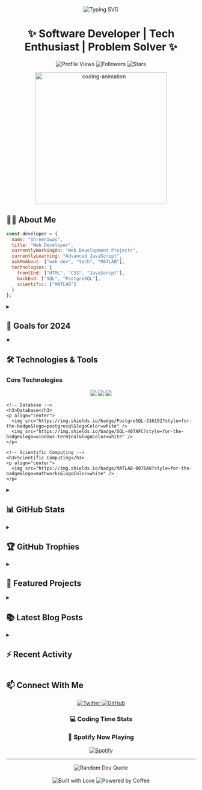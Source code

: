 <div align="center">
  <img src="https://readme-typing-svg.herokuapp.com?font=Fira+Code&weight=600&size=28&duration=3000&pause=1000&color=2F81F7&center=true&vCenter=true&random=false&width=500&lines=Hello%2C+I'm+Shreeniwas;Welcome+to+my+GitHub!;Web+Developer;Tech+Enthusiast" alt="Typing SVG" />
</div>

<h1 align="center">✨ Software Developer | Tech Enthusiast | Problem Solver ✨</h1>

<p align="center">
  <img src="https://komarev.com/ghpvc/?username=Shreeniwas1&label=Profile%20views&color=0e75b6&style=flat" alt="Profile Views" />
  <img src="https://img.shields.io/github/followers/Shreeniwas1?label=Followers&style=social" alt="Followers" />
  <img src="https://img.shields.io/github/stars/Shreeniwas1?label=Stars&style=social" alt="Stars" />
</p>

<div align="center">
  <img src="https://media.giphy.com/media/hpXdHPfFI5wTABdDx9/giphy.gif" width="350" alt="coding-animation" />
</div>

## 👨‍💻 About Me

```javascript
const developer = {
  name: "Shreeniwas",
  title: "Web Developer",
  currentlyWorkingOn: "Web Development Projects",
  currentlyLearning: "Advanced JavaScript",
  askMeAbout: ["web dev", "tech", "MATLAB"],
  technologies: {
    frontEnd: ["HTML", "CSS", "JavaScript"],
    backEnd: ["SQL", "PostgreSQL"],
    scientific: ["MATLAB"]
  }
};
```

<details>
  <summary><h2>🎯 Goals for 2024</h2></summary>
  <ul>
    <li>✅ GOAL_1</li>
    <li>🚧 GOAL_2</li>
    <li>🔜 GOAL_3</li>
  </ul>
</details>

<details open>
  <summary><h2>🛠️ Technologies & Tools</h2></summary>
  <p align="center">
    <!-- Core Skills -->
    <h3>Core Technologies</h3>
    <p align="center">
      <img src="https://img.shields.io/badge/HTML5-E34F26?style=for-the-badge&logo=html5&logoColor=white" />
      <img src="https://img.shields.io/badge/CSS3-1572B6?style=for-the-badge&logo=css3&logoColor=white" />
      <img src="https://img.shields.io/badge/JavaScript-F7DF1E?style=for-the-badge&logo=javascript&logoColor=black" />
    </p>

    <!-- Database -->
    <h3>Database</h3>
    <p align="center">
      <img src="https://img.shields.io/badge/PostgreSQL-316192?style=for-the-badge&logo=postgresql&logoColor=white" />
      <img src="https://img.shields.io/badge/SQL-407AFC?style=for-the-badge&logo=windows-terminal&logoColor=white" />
    </p>

    <!-- Scientific Computing -->
    <h3>Scientific Computing</h3>
    <p align="center">
      <img src="https://img.shields.io/badge/MATLAB-0076A8?style=for-the-badge&logo=mathworks&logoColor=white" />
    </p>
  </p>
</details>

<details>
  <summary><h2>📊 GitHub Stats</h2></summary>
  
  <h3>Activity Stats</h3>
  <div align="center">
    <img src="https://github-readme-stats.vercel.app/api?username=Shreeniwas1&show_icons=true&count_private=true&theme=react&hide_border=true&bg_color=0D1117" alt="GitHub Stats" />
    <img src="https://github-readme-streak-stats.herokuapp.com/?user=Shreeniwas1&theme=react&hide_border=true&background=0D1117" alt="GitHub Streak" />
  </div>

  <h3>Languages and Contribution</h3>
  <div align="center">
    <img src="https://github-readme-stats.vercel.app/api/top-langs/?username=Shreeniwas1&theme=react&hide_border=true&bg_color=0D1117&layout=compact" alt="Top Languages" />
    <img src="https://github-profile-summary-cards.vercel.app/api/cards/profile-details?username=Shreeniwas1&theme=github_dark" alt="GitHub Profile Summary" />
  </div>

  <h3>Productivity Stats</h3>
  <div align="center">
    <img src="https://github-profile-summary-cards.vercel.app/api/cards/productive-time?username=Shreeniwas1&theme=github_dark" alt="Commits per time of day" />
    <img src="https://github-profile-summary-cards.vercel.app/api/cards/repos-per-language?username=Shreeniwas1&theme=github_dark" alt="Top Languages by Repo" />
  </div>

  <h3>Contribution Graph</h3>
  <div align="center">
    <img src="https://github-readme-activity-graph.vercel.app/graph?username=Shreeniwas1&bg_color=0D1117&color=5BCDEC&line=5BCDEC&point=FFFFFF&area=true&hide_border=true" alt="Contribution Graph" />
  </div>
</details>

<details>
  <summary><h2>🏆 GitHub Trophies</h2></summary>
  <div align="center">
    <img src="https://github-profile-trophy.vercel.app/?username=Shreeniwas1&theme=discord&no-frame=false&no-bg=true&margin-w=4&column=7" alt="GitHub Trophies" />
  </div>
</details>

<details>
  <summary><h2>📂 Featured Projects</h2></summary>
  
  <div align="center">
    <a href="https://github.com/Shreeniwas1/PROJECT_1">
      <img src="https://github-readme-stats.vercel.app/api/pin/?username=Shreeniwas1&repo=PROJECT_1&theme=react&hide_border=true&bg_color=0D1117" alt="Project 1" />
    </a>
    <a href="https://github.com/Shreeniwas1/PROJECT_2">
      <img src="https://github-readme-stats.vercel.app/api/pin/?username=Shreeniwas1&repo=PROJECT_2&theme=react&hide_border=true&bg_color=0D1117" alt="Project 2" />
    </a>
    <a href="https://github.com/Shreeniwas1/PROJECT_3">
      <img src="https://github-readme-stats.vercel.app/api/pin/?username=Shreeniwas1&repo=PROJECT_3&theme=react&hide_border=true&bg_color=0D1117" alt="Project 3" />
    </a>
    <a href="https://github.com/Shreeniwas1/PROJECT_4">
      <img src="https://github-readme-stats.vercel.app/api/pin/?username=Shreeniwas1&repo=PROJECT_4&theme=react&hide_border=true&bg_color=0D1117" alt="Project 4" />
    </a>
  </div>
</details>

<details>
  <summary><h2>📚 Latest Blog Posts</h2></summary>
  
  <!-- BLOG-POST-LIST:START -->
  <!-- This section will be automatically updated with your latest blog posts using a GitHub action -->
  <!-- BLOG-POST-LIST:END -->
</details>

<details>
  <summary><h2>⚡ Recent Activity</h2></summary>
  
  <!--RECENT_ACTIVITY:start-->
  <!-- This section will be automatically updated with your recent GitHub activity using a GitHub action -->
  <!--RECENT_ACTIVITY:end-->
</details>

## 📫 Connect With Me

<div align="center">
  <a href="https://twitter.com/shreeniwas_1">
    <img src="https://img.shields.io/badge/Twitter-1DA1F2?style=for-the-badge&logo=twitter&logoColor=white" alt="Twitter" />
  </a>
  <a href="https://github.com/Shreeniwas1">
    <img src="https://img.shields.io/badge/GitHub-100000?style=for-the-badge&logo=github&logoColor=white" alt="GitHub" />
  </a>
</div>

<div align="center">
  <h3>💻 Coding Time Stats</h3>
  
  <!--START_SECTION:waka-->
  <!-- This section will be automatically updated with your WakaTime stats using a GitHub action -->
  <!--END_SECTION:waka-->
</div>

<div align="center">
  <h3>🎵 Spotify Now Playing</h3>
  
  [![Spotify](https://novatorem-git-main-Shreeniwas1.vercel.app/api/spotify)](https://open.spotify.com/user/YOUR_SPOTIFY_USER)
</div>

---

<div align="center">
  <img src="https://quotes-github-readme.vercel.app/api?type=horizontal&theme=radical" alt="Random Dev Quote" />
  <br><br>
  <img src="https://forthebadge.com/images/badges/built-with-love.svg" alt="Built with Love" />
  <img src="https://forthebadge.com/images/badges/powered-by-coffee.svg" alt="Powered by Coffee" />
</div>
